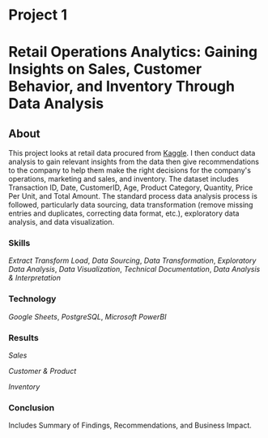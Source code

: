 # Project 1 
# Retail Operations Analytics: Gaining Insights on Sales, Customer Behavior, and Inventory Through Data Analysis

## About 

This project looks at retail data procured from [Kaggle](https://www.kaggle.com/datasets/mohammadtalib786/retail-sales-dataset/data). I then conduct data analysis to gain relevant insights from the data then give recommendations to the company to help them make the right decisions for the company's operations, marketing and sales, and inventory. The dataset includes Transaction ID, Date, CustomerID, Age, Product Category, Quantity, Price Per Unit, and Total Amount. The standard process data analysis process is followed, particularly data sourcing, data transformation (remove missing entries and duplicates, correcting data format, etc.), exploratory data analysis, and data visualization.

### **Skills**
*Extract Transform Load*, *Data Sourcing*, *Data Transformation*, *Exploratory Data Analysis*, *Data Visualization*, *Technical Documentation*, *Data Analysis & Interpretation*

### **Technology** 
*Google Sheets*, *PostgreSQL*, *Microsoft PowerBI*

### **Results** 
*Sales*

*Customer & Product*

*Inventory*

### **Conclusion**

 Includes Summary of Findings, Recommendations, and Business Impact.
